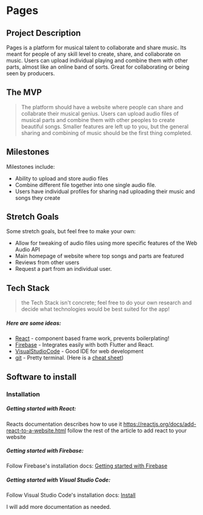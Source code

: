 # Pages
## Project Description
Pages is a platform for musical talent to collaborate and share music. Its meant for people of any
skill level to create, share, and collaborate on music. Users can upload individual playing and
combine them with other parts, almost like an online band of sorts. Great for collaborating or
being seen by producers.

## The MVP
> The platform should have a website where people can share and collabrate their musical genius. Users can upload audio files of musical parts and combine them with other peoples to create beautiful songs. Smaller features are left up to you, but the general sharing and combining of music should be the first thing completed. 
## Milestones
Milestones include:
- Ability to upload and store audio files
- Combine different file together into one single audio file.
- Users have individual profiles for sharing nad uploading their music and songs they create

## Stretch Goals
Some stretch goals, but feel free to make your own: 
- Allow for tweaking of audio files using more specific features of the Web Audio API
- Main homepage of website where top songs and parts are featured
- Reviews from other users
- Request a part from an individual user.

## Tech Stack
> the Tech Stack isn't concrete; feel free to do your own research and decide what technologies would be best suited for the app!
##### Here are some ideas:
* [React] - component based frame work, prevents boilerplating!
* [Firebase] - Integrates easily with both Flutter and React.
* [VisualStudioCode] - Good IDE for web development
* [git] - Pretty terminal. (Here is a [cheat sheet])
## Software to install
### Installation

##### Getting started with React:
Reacts documentation describes how to use it 
https://reactjs.org/docs/add-react-to-a-website.html
follow the rest of the article to add react to your website

##### Getting started with Firebase:
Follow Firebase's installation docs: [Getting started with Firebase]

##### Getting started with Visual Studio Code:
Follow Visual Studio Code's installation docs: [Install]

I will add more documentation as needed.

[Firebase]: <https://firebase.google.com/>
[Flutter]: <https://flutter.dev/>
[React]: <https://reactjs.org/>
[VisualStudioCode]: <https://code.visualstudio.com/>
[Install]: <https://code.visualstudio.com/docs/setup/setup-overview>
[Flutter Installation]: <https://flutter.dev/docs/get-started/install>
[Getting started with Firebase]: <https://firebase.google.com/docs/android/setup?authuser=0>
[The Gist]: <https://dart.dev/guides/language/language-tour>
[git]: <https://gitforwindows.org/>
   [cheat sheet]: <https://education.github.com/git-cheat-sheet-education.pdf>

